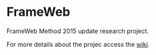 # FrameWeb
FrameWeb Method 2015 update research project.

For more details about the projec access the <a href="https://github.com/bfmartins/FrameWeb-Martins-2015/wiki">wiki</a>.